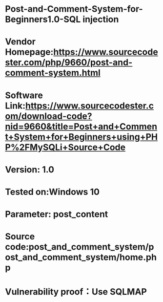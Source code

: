 # Post-and-Comment-System-for-Beginners1.0-SQL injection
# Vendor Homepage:https://www.sourcecodester.com/php/9660/post-and-comment-system.html
# Software Link:https://www.sourcecodester.com/download-code?nid=9660&title=Post+and+Comment+System+for+Beginners+using+PHP%2FMySQLi+Source+Code
# Version: 1.0
# Tested on:Windows 10
# Parameter: post_content
# Source code:post_and_comment_system/post_and_comment_system/home.php
# Vulnerability proof：Use SQLMAP

